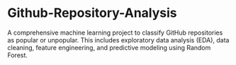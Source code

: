 # Github-Repository-Analysis
A comprehensive machine learning project to classify GitHub repositories as popular or unpopular. This includes exploratory data analysis (EDA), data cleaning, feature engineering, and predictive modeling using Random Forest.
